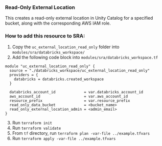 ### Read-Only External Location
This creates a read-only external location in Unity Catalog for a specified bucket, along with the corresponding AWS IAM role.


### How to add this resource to SRA:

1. Copy the `uc_external_location_read_only` folder into `modules/sra/databricks_workspace/` 
2. Add the following code block into `modules/sra/databricks_workspace.tf`
```
module "uc_external_location_read_only" {
  source = "./databricks_workspace/uc_external_location_read_only"
  providers = {
    databricks = databricks.created_workspace
  }

  databricks_account_id             = var.databricks_account_id
  aws_account_id                    = var.aws_account_id
  resource_prefix                   = var.resource_prefix
  read_only_data_bucket             = <bucket_name>
  read_only_external_location_admin = <admin_email>
}
```
3. Run `terraform init`
4. Run `terraform validate`
5. From `tf` directory, run `terraform plan -var-file ../example.tfvars`
6. Run `terraform apply -var-file ../example.tfvars`